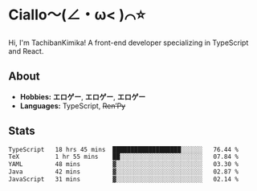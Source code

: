 # Ciallo～(∠・ω< )⌒⭐️

Hi, I'm TachibanKimika! A front-end developer specializing in TypeScript and React.

## About
- **Hobbies:** **エロゲー**, **エロゲー**, **エロゲー**
- **Languages:** TypeScript, ~~Ren’Py~~

## Stats
<!--START_SECTION:waka-->

```txt
TypeScript   18 hrs 45 mins  ███████████████████░░░░░░   76.44 %
TeX          1 hr 55 mins    ██░░░░░░░░░░░░░░░░░░░░░░░   07.84 %
YAML         48 mins         ▓░░░░░░░░░░░░░░░░░░░░░░░░   03.30 %
Java         42 mins         ▓░░░░░░░░░░░░░░░░░░░░░░░░   02.87 %
JavaScript   31 mins         ▓░░░░░░░░░░░░░░░░░░░░░░░░   02.14 %
```

<!--END_SECTION:waka-->

<!-- ![Metrics](https://metrics.lecoq.io/TachibanaKimika?template=classic&base.activity=0&base.community=0&base.repositories=0&languages=1&isocalendar=1&isocalendar.duration=half-year&languages.limit=8&languages.sections=most-used&languages.colors=github&languages.threshold=0%25&languages.indepth=false&languages.recent.load=300&languages.recent.days=14&config.timezone=Asia%2FShanghai)
 -->
